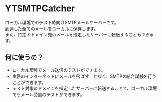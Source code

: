 # YTSMTPCatcher

ローカル環境でのテスト時向けSMTPメールサーバーです。<br>
到達した全てのメールをローカルに保存します。<br>
また、特定のドメイン宛のメールを指定したサーバーに転送することもできます。

## 何に使うの？

- ローカル環境でメール送信のテストができます。
- 実際のインターネットにメールを飛ばすことなく、SMTPの結合試験を行うことができます。
- テスト対象のドメインを指定したサーバーに転送することで、ローカル環境でもメール受信のテストができます。

